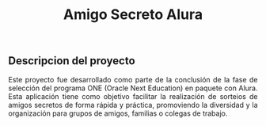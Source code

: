 <div align="center">
  <h1 align="center">
    Amigo Secreto Alura
    <br />
    <br />
    
      
  
  </h1>
</div>


## Descripcion del proyecto

<p align="justify">
  Este proyecto fue desarrollado como parte de la conclusión de la fase de selección del programa ONE (Oracle Next Education) en paquete con Alura. Esta aplicación tiene como objetivo facilitar la realización de sorteios de amigos secretos de forma rápida y práctica, promoviendo la diversidad y la organización para grupos de amigos, familias o colegas de trabajo. 
</p>

